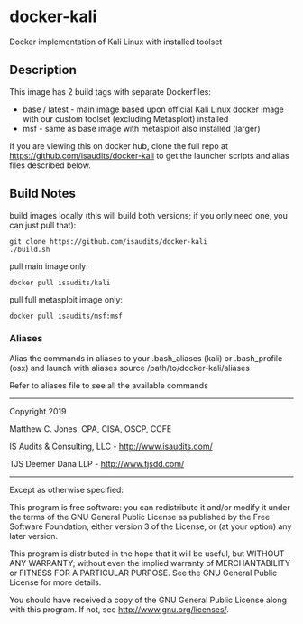 # docker-kali

Docker implementation of Kali Linux with installed toolset

## Description

This image has 2 build tags with separate Dockerfiles:
* base / latest - main image based upon official Kali Linux docker image with our custom toolset (excluding Metasploit) installed
* msf - same as base image with metasploit also installed (larger)

If you are viewing this on docker hub, clone the full repo at https://github.com/isaudits/docker-kali
to get the launcher scripts and alias files described below.

## Build Notes

build images locally (this will build both versions; if you only need one, you can just pull that):

    git clone https://github.com/isaudits/docker-kali
    ./build.sh
    
pull main image only:

    docker pull isaudits/kali
    
pull full metasploit image only:

    docker pull isaudits/msf:msf
    

### Aliases
Alias the commands in aliases to your .bash_aliases (kali) or .bash_profile (osx) and launch with aliases
    source /path/to/docker-kali/aliases

Refer to aliases file to see all the available commands
    
--------------------------------------------------------------------------------

Copyright 2019

Matthew C. Jones, CPA, CISA, OSCP, CCFE

IS Audits & Consulting, LLC - <http://www.isaudits.com/>

TJS Deemer Dana LLP - <http://www.tjsdd.com/>

--------------------------------------------------------------------------------

Except as otherwise specified:

This program is free software: you can redistribute it and/or modify it under
the terms of the GNU General Public License as published by the Free Software
Foundation, either version 3 of the License, or (at your option) any later
version.

This program is distributed in the hope that it will be useful, but WITHOUT ANY
WARRANTY; without even the implied warranty of MERCHANTABILITY or FITNESS FOR A
PARTICULAR PURPOSE. See the GNU General Public License for more details.

You should have received a copy of the GNU General Public License along with
this program. If not, see <http://www.gnu.org/licenses/>.